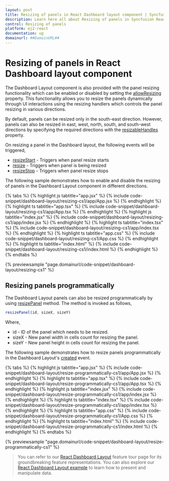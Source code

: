 ```yaml
---
layout: post
title: Resizing of panels in React Dashboard layout component | Syncfusion
description: Learn here all about Resizing of panels in Syncfusion React Dashboard layout component of Syncfusion Essential JS 2 and more.
control: Resizing of panels 
platform: ej2-react
documentation: ug
domainurl: ##DomainURL##
---
```


# Resizing of panels in React Dashboard layout component

The Dashboard Layout component is also provided with the panel resizing functionality which can be enabled or disabled by setting the [allowResizing](https://ej2.syncfusion.com/react/documentation/api/dashboard-layout/#allowresizing) property. This functionality allows you to resize the panels dynamically through UI interactions using the resizing handlers which controls the panel resizing in various directions.

By default, panels can be resized only in the south-east direction. However, panels can also be resized in east, west, north, south, and south-west directions by specifying the required directions with the [resizableHandles](https://ej2.syncfusion.com/react/documentation/api/dashboard-layout/#resizablehandles) property.

On resizing a panel in the Dashboard layout, the following events will be triggered,
* [resizeStart](https://ej2.syncfusion.com/react/documentation/api/dashboard-layout/#resizestart) - Triggers when panel resize starts
* [resize](https://ej2.syncfusion.com/react/documentation/api/dashboard-layout/#resize) - Triggers when panel is being resized
* [resizeStop](https://ej2.syncfusion.com/react/documentation/api/dashboard-layout/#resizestop) - Triggers when panel resize stops

The following sample demonstrates how to enable and disable the resizing of panels in the Dashboard Layout component in different directions.

{% tabs %}
{% highlight js tabtitle="app.jsx" %}
{% include code-snippet/dashboard-layout/resizing-cs1/app/App.jsx %}
{% endhighlight %}
{% highlight ts tabtitle="app.tsx" %}
{% include code-snippet/dashboard-layout/resizing-cs1/app/App.tsx %}
{% endhighlight %}
{% highlight js tabtitle="index.jsx" %}
{% include code-snippet/dashboard-layout/resizing-cs1/app/index.jsx %}
{% endhighlight %}
{% highlight ts tabtitle="index.tsx" %}
{% include code-snippet/dashboard-layout/resizing-cs1/app/index.tsx %}
{% endhighlight %}
{% highlight ts tabtitle="app.css" %}
{% include code-snippet/dashboard-layout/resizing-cs1/App.css %}
{% endhighlight %}
{% highlight ts tabtitle="index.html" %}
{% include code-snippet/dashboard-layout/resizing-cs1/index.html %}
{% endhighlight %}
{% endtabs %}

 {% previewsample "page.domainurl/code-snippet/dashboard-layout/resizing-cs1" %}

## Resizing panels programmatically

The Dashboard Layout panels can also be resized programmatically by using [resizePanel](https://ej2.syncfusion.com/react/documentation/api/dashboard-layout/#resizepanel) method. The method is invoked as follows,

```js
resizePanel(id, sizeX, sizeY)

```

Where,
* id - ID of the panel which needs to be resized.
* sizeX - New panel width in cells count for resizing the panel.
* sizeY - New panel height in cells count for resizing the panel.

The following sample demonstrates how to resize panels programmatically in the Dashboard Layout's [created](https://ej2.syncfusion.com/react/documentation/api/dashboard-layout/#created) event.

{% tabs %}
{% highlight js tabtitle="app.jsx" %}
{% include code-snippet/dashboard-layout/resize-programmatically-cs1/app/App.jsx %}
{% endhighlight %}
{% highlight ts tabtitle="app.tsx" %}
{% include code-snippet/dashboard-layout/resize-programmatically-cs1/app/App.tsx %}
{% endhighlight %}
{% highlight js tabtitle="index.jsx" %}
{% include code-snippet/dashboard-layout/resize-programmatically-cs1/app/index.jsx %}
{% endhighlight %}
{% highlight ts tabtitle="index.tsx" %}
{% include code-snippet/dashboard-layout/resize-programmatically-cs1/app/index.tsx %}
{% endhighlight %}
{% highlight ts tabtitle="app.css" %}
{% include code-snippet/dashboard-layout/resize-programmatically-cs1/App.css %}
{% endhighlight %}
{% highlight ts tabtitle="index.html" %}
{% include code-snippet/dashboard-layout/resize-programmatically-cs1/index.html %}
{% endhighlight %}
{% endtabs %}

 {% previewsample "page.domainurl/code-snippet/dashboard-layout/resize-programmatically-cs1" %}

> You can refer to our [React Dashboard Layout](https://www.syncfusion.com/react-ui-components/react-dashboard-layout) feature tour page for its groundbreaking feature representations. You can also explore our [React Dashboard Layout example](https://ej2.syncfusion.com/react/demos/#/material/dashboard-layout/default) to learn how to present and manipulate data.